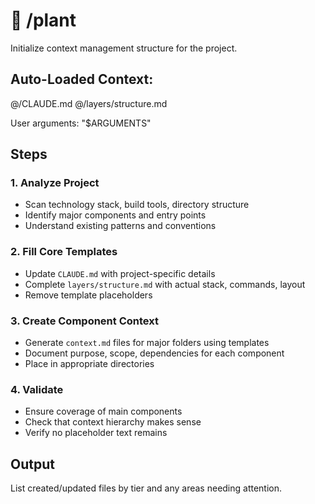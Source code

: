 # 🌱 /plant

Initialize context management structure for the project.

## Auto-Loaded Context:

@/CLAUDE.md
@/layers/structure.md

User arguments: "$ARGUMENTS"

## Steps

### 1. Analyze Project

- Scan technology stack, build tools, directory structure
- Identify major components and entry points
- Understand existing patterns and conventions

### 2. Fill Core Templates

- Update `CLAUDE.md` with project-specific details
- Complete `layers/structure.md` with actual stack, commands, layout
- Remove template placeholders

### 3. Create Component Context

- Generate `context.md` files for major folders using templates
- Document purpose, scope, dependencies for each component
- Place in appropriate directories

### 4. Validate

- Ensure coverage of main components
- Check that context hierarchy makes sense
- Verify no placeholder text remains

## Output

List created/updated files by tier and any areas needing attention.
